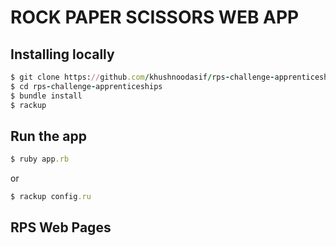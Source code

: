 # ROCK PAPER SCISSORS WEB APP

## Installing locally

```ruby
$ git clone https://github.com/khushnoodasif/rps-challenge-apprenticeships.git
$ cd rps-challenge-apprenticeships
$ bundle install
$ rackup
```
## Run the app

```ruby 
$ ruby app.rb
```
or

```ruby 
$ rackup config.ru
```

## RPS Web Pages

